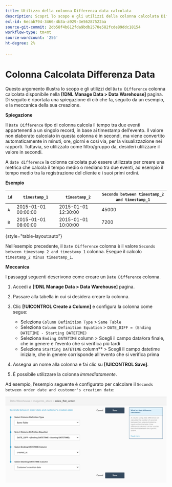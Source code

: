 ```yaml
---
title: Utilizzo della colonna Differenza data calcolata
description: Scopri lo scopo e gli utilizzi della colonna calcolata Differenza data.
exl-id: 6ecab794-3466-4b3a-a929-3e56287522aa
source-git-commit: 2db58f4b612fda9bdb2570e582fcde89ddc18154
workflow-type: tm+mt
source-wordcount: '256'
ht-degree: 2%

---
```


# Colonna Calcolata Differenza Data

Questo argomento illustra lo scopo e gli utilizzi del `Date Difference` colonna calcolata disponibile nella **[!DNL Manage Data > Data Warehouse]** pagina. Di seguito è riportata una spiegazione di ciò che fa, seguito da un esempio, e la meccanica della sua creazione.

**Spiegazione**

Il `Date Difference` tipo di colonna calcola il tempo tra due eventi appartenenti a un singolo record, in base ai timestamp dell’evento. Il valore non elaborato calcolato in questa colonna è in secondi, ma viene convertito automaticamente in minuti, ore, giorni e così via, per la visualizzazione nei rapporti. Tuttavia, se utilizzato come filtro/gruppo da, desideri utilizzare il valore in secondi.

A `date difference` la colonna calcolata può essere utilizzata per creare una metrica che calcola il tempo medio o mediano tra due eventi, ad esempio il tempo medio tra la registrazione del cliente e i suoi primi ordini.

**Esempio**

| **`id`** | **`timestamp_1`** | **`timestamp_2`** | **`Seconds between timestamp_2 and timestamp_1`** |
|--- |--- |--- |--- |
| `A` | 2015-01-01 00:00:00 | 2015-01-01 12:30:00 | 45000 |
| `B` | 2015-01-01 08:00:00 | 2015-01-01 10:00:00 | 7200 |

{style="table-layout:auto"}


Nell’esempio precedente, il `Date Difference` colonna è il valore `Seconds between timestamp_2 and timestamp_1` colonna. Esegue il calcolo `timestamp_2 minus timestamp_1`.

**Meccanica**

I passaggi seguenti descrivono come creare un `Date Difference` colonna.

1. Accedi a **[!DNL Manage Data > Data Warehouse]** pagina.
1. Passare alla tabella in cui si desidera creare la colonna.
1. Clic **[!UICONTROL Create a Column]** e configura la colonna come segue:
   * Seleziona `Column Definition Type` > `Same Table`
   * Seleziona `Column Definition Equation` > `DATE_DIFF = (Ending DATETIME - Starting DATETIME)`
   * Seleziona `Ending DATETIME` column > Scegli il campo data/ora finale, che in genere è l’evento che si verifica più tardi
   * Seleziona `Starting DATETIME` column** > Scegli il campo datetime iniziale, che in genere corrisponde all&#39;evento che si verifica prima

1. Assegna un nome alla colonna e fai clic su **[!UICONTROL Save]**.
1. È possibile utilizzare la colonna *immediatamente*.

Ad esempio, l’esempio seguente è configurato per calcolare il `Seconds between order date and customer's creation date`:

![](../../assets/date_diff.png)
